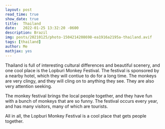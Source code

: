```yaml
---
layout: post
read_time: true
show_date: true
title:  Thailand
date:   2022-01-25 13:32:20 -0600
description: Brazil
img: posts/20210125/photo-1504214208698-ea1916a2195a-thailand.avif
tags: [thailand]
author: Me
mathjax: yes
---
```

Thailand is full of interesting cultural differences and beautiful scenery, and one cool place is the Lopburi Monkey Festival. The festival is sponsored by a nearby hotel, which they will contiue to do for a long time. The monkeys are very clingy, and they will cling on to anything they see. They are also very attention seeking.

The monkey festival brings the local people together, and they have fun with a bunch of monkeys that are so funny. The festival occurs every year, and has many visitors, many of which are tourists.

All in all, the Lopburi Monkey Festival is a cool place that gets people together.